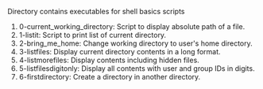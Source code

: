Directory contains executables for shell basics scripts

1. 0-current_working_directory: Script to display absolute path of a file.
2. 1-listit: Script to print list of current directory. 
3. 2-bring_me_home: Change working directory to user's home directory. 
4. 3-listfiles: Display current directory contents in a long format.
5. 4-listmorefiles: Display contents including hidden files.
6. 5-listfilesdigitonly: Display all contents with user and group IDs in digits.
7. 6-firstdirectory: Create a directory in another directory.
